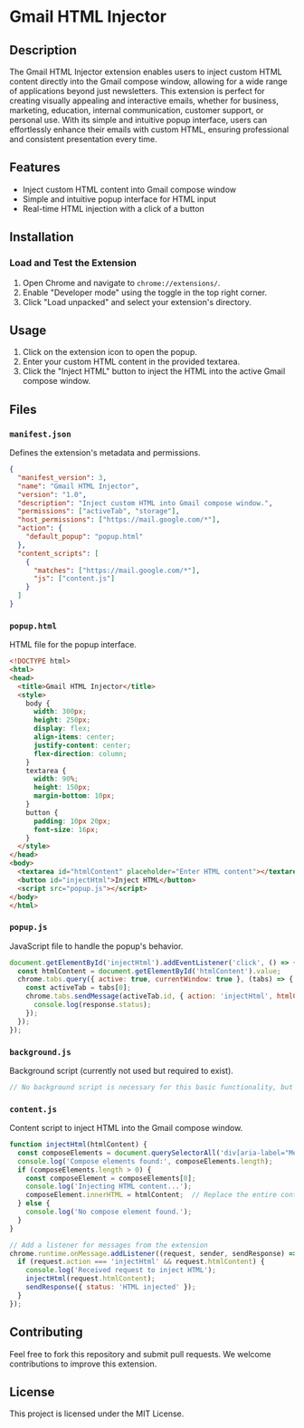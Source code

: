 
# Gmail HTML Injector

## Description
The Gmail HTML Injector extension enables users to inject custom HTML content directly into the Gmail compose window, allowing for a wide range of applications beyond just newsletters. This extension is perfect for creating visually appealing and interactive emails, whether for business, marketing, education, internal communication, customer support, or personal use. With its simple and intuitive popup interface, users can effortlessly enhance their emails with custom HTML, ensuring professional and consistent presentation every time.

## Features
- Inject custom HTML content into Gmail compose window
- Simple and intuitive popup interface for HTML input
- Real-time HTML injection with a click of a button

## Installation

### Load and Test the Extension
1. Open Chrome and navigate to `chrome://extensions/`.
2. Enable "Developer mode" using the toggle in the top right corner.
3. Click "Load unpacked" and select your extension's directory.

## Usage
1. Click on the extension icon to open the popup.
2. Enter your custom HTML content in the provided textarea.
3. Click the "Inject HTML" button to inject the HTML into the active Gmail compose window.

## Files

### `manifest.json`
Defines the extension's metadata and permissions.

```json
{
  "manifest_version": 3,
  "name": "Gmail HTML Injector",
  "version": "1.0",
  "description": "Inject custom HTML into Gmail compose window.",
  "permissions": ["activeTab", "storage"],
  "host_permissions": ["https://mail.google.com/*"],
  "action": {
    "default_popup": "popup.html"
  },
  "content_scripts": [
    {
      "matches": ["https://mail.google.com/*"],
      "js": ["content.js"]
    }
  ]
}
```

### `popup.html`
HTML file for the popup interface.

```html
<!DOCTYPE html>
<html>
<head>
  <title>Gmail HTML Injector</title>
  <style>
    body {
      width: 300px;
      height: 250px;
      display: flex;
      align-items: center;
      justify-content: center;
      flex-direction: column;
    }
    textarea {
      width: 90%;
      height: 150px;
      margin-bottom: 10px;
    }
    button {
      padding: 10px 20px;
      font-size: 16px;
    }
  </style>
</head>
<body>
  <textarea id="htmlContent" placeholder="Enter HTML content"></textarea>
  <button id="injectHtml">Inject HTML</button>
  <script src="popup.js"></script>
</body>
</html>

```

### `popup.js`
JavaScript file to handle the popup's behavior.

```javascript
document.getElementById('injectHtml').addEventListener('click', () => {
  const htmlContent = document.getElementById('htmlContent').value;
  chrome.tabs.query({ active: true, currentWindow: true }, (tabs) => {
    const activeTab = tabs[0];
    chrome.tabs.sendMessage(activeTab.id, { action: 'injectHtml', htmlContent: htmlContent }, (response) => {
      console.log(response.status);
    });
  });
});
```

### `background.js`
Background script (currently not used but required to exist).

```javascript
// No background script is necessary for this basic functionality, but the file must exist
```

### `content.js`
Content script to inject HTML into the Gmail compose window.

```javascript
function injectHtml(htmlContent) {
  const composeElements = document.querySelectorAll('div[aria-label="Message Body"]');
  console.log('Compose elements found:', composeElements.length);
  if (composeElements.length > 0) {
    const composeElement = composeElements[0];
    console.log('Injecting HTML content...');
    composeElement.innerHTML = htmlContent;  // Replace the entire content
  } else {
    console.log('No compose element found.');
  }
}

// Add a listener for messages from the extension
chrome.runtime.onMessage.addListener((request, sender, sendResponse) => {
  if (request.action === 'injectHtml' && request.htmlContent) {
    console.log('Received request to inject HTML');
    injectHtml(request.htmlContent);
    sendResponse({ status: 'HTML injected' });
  }
});
```

## Contributing
Feel free to fork this repository and submit pull requests. We welcome contributions to improve this extension.

## License
This project is licensed under the MIT License.
